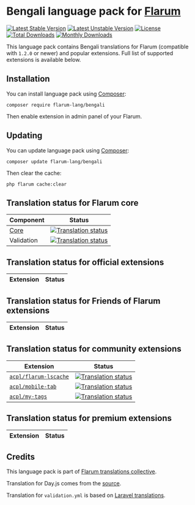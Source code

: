 # Bengali language pack for [Flarum](https://flarum.org/)

[![Latest Stable Version](https://img.shields.io/packagist/v/flarum-lang/bengali?color=success&label=stable)](https://packagist.org/packages/flarum-lang/bengali) 
[![Latest Unstable Version](https://img.shields.io/packagist/v/flarum-lang/bengali?include_prereleases&label=unstable)](https://packagist.org/packages/flarum-lang/bengali) 
[![License](https://img.shields.io/packagist/l/flarum-lang/bengali)](https://packagist.org/packages/flarum-lang/bengali) 
[![Total Downloads](https://img.shields.io/packagist/dt/flarum-lang/bengali)](https://packagist.org/packages/flarum-lang/bengali/stats) 
[![Monthly Downloads](https://img.shields.io/packagist/dm/flarum-lang/bengali)](https://packagist.org/packages/flarum-lang/bengali/stats) 

This language pack contains Bengali translations for Flarum (compatible with `1.2.0` or newer) and popular extensions. Full list of supported extensions is available below.


## Installation

You can install language pack using [Composer](https://getcomposer.org/):

```console
composer require flarum-lang/bengali
```

Then enable extension in admin panel of your Flarum.


## Updating

You can update language pack using [Composer](https://getcomposer.org/):

```console
composer update flarum-lang/bengali
```

Then clear the cache:

```console
php flarum cache:clear
```


## Translation status for Flarum core

| Component | Status |
| --- | --- |
| [Core](https://github.com/flarum/core) | [![Translation status](https://weblate.rob006.net/widgets/flarum/bn/core/svg-badge.svg)](https://weblate.rob006.net/projects/flarum/core/bn/) |
| Validation | [![Translation status](https://weblate.rob006.net/widgets/flarum/bn/validation/svg-badge.svg)](https://weblate.rob006.net/projects/flarum/validation/bn/) |


## Translation status for official extensions

<!-- flarum-extensions-list-start -->

| Extension | Status |
| --- | --- |

<!-- flarum-extensions-list-stop -->


## Translation status for Friends of Flarum extensions

<!-- fof-extensions-list-start -->

| Extension | Status |
| --- | --- |

<!-- fof-extensions-list-stop -->


## Translation status for community extensions

<!-- various-extensions-list-start -->

| Extension | Status |
| --- | --- |
| [`acpl/flarum-lscache`](https://github.com/android-com-pl/flarum-lscache) | [![Translation status](https://weblate.rob006.net/widgets/flarum/bn/acpl-lscache/svg-badge.svg)](https://weblate.rob006.net/projects/flarum/acpl-lscache/bn/) |
| [`acpl/mobile-tab`](https://github.com/android-com-pl/mobile-tab) | [![Translation status](https://weblate.rob006.net/widgets/flarum/bn/acpl-mobile-tab/svg-badge.svg)](https://weblate.rob006.net/projects/flarum/acpl-mobile-tab/bn/) |
| [`acpl/my-tags`](https://github.com/android-com-pl/my-tags) | [![Translation status](https://weblate.rob006.net/widgets/flarum/bn/acpl-my-tags/svg-badge.svg)](https://weblate.rob006.net/projects/flarum/acpl-my-tags/bn/) |

<!-- various-extensions-list-stop -->


## Translation status for premium extensions

<!-- premium-extensions-list-start -->

| Extension | Status |
| --- | --- |

<!-- premium-extensions-list-stop -->


## Credits

This language pack is part of [Flarum translations collective](https://github.com/rob006-software/flarum-translations).

Translation for Day.js comes from the [source](https://github.com/iamkun/dayjs/blob/v1.10.4/src/locale/bn.js).

Translation for `validation.yml` is based on [Laravel translations](https://github.com/Laravel-Lang/lang/blob/8.1.3/src/bn/validation.php).

